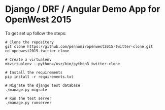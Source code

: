 # Django / DRF / Angular Demo App for OpenWest 2015

To get set up follow the steps:

```
# Clone the repository
git clone https://github.com/pennomi/openwest2015-twitter-clone.git
cd openwest2015-twitter-clone

# Create a virtualenv
mkvirtualenv --python=/usr/bin/python3 twitter-clone

# Install the requirements
pip install -r requirements.txt

# Migrate the django test database
./manage.py migrate

# Run the test server
./manage.py runserver
```
